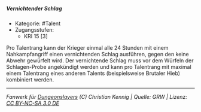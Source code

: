 <!---
Dies ist ein Fanwerk für DUNGEONSLAYERS (C) von Christian Kennig

Quellen:      [Dungeonslayers Grundregelwerk](https://dungeonslayers.net/download/Dungeonslayers4.pdf)
              [Talentbeschreibungen](https://www.f-space.de/ds4/tools-talentcards.html)
License:      [CC-BY-NC-SA 4.0](https://creativecommons.org/licenses/by-nc-sa/4.0/deed.de)
Richtlinien:  [Fanwerkrichtlinien](https://www.dungeonslayers.net/fanwerk-richtlinien/)
Autor:        Zauberlehrling
-->

##### Vernichtender Schlag

- Kategorie: #Talent
- Zugangsstufen:
  - KRI 15 [3]

Pro Talentrang kann der Krieger einmal alle 24 Stunden mit einem Nahkampfangriff einen vernichtenden Schlag ausführen, gegen den keine Abwehr gewürfelt wird. Der vernichtende Schlag muss vor dem Würfeln der Schlagen-Probe angekündigt werden und kann pro Talentrang mit maximal einem Talentrang eines anderen Talents (beispielsweise Brutaler Hieb) kombiniert werden.

---

_Fanwerk für [Dungeonslayers](https://www.dungeonslayers.net/) (C) Christian Kennig | Quelle: GRW | Lizenz: [CC BY-NC-SA 3.0 DE](https://creativecommons.org/licenses/by-nc-sa/3.0/de/)_
